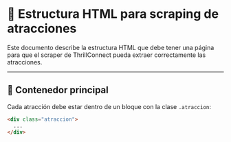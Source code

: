 # 🧱 Estructura HTML para scraping de atracciones

Este documento describe la estructura HTML que debe tener una página para que el scraper de ThrillConnect pueda extraer correctamente las atracciones.

---

## 🎡 Contenedor principal

Cada atracción debe estar dentro de un bloque con la clase `.atraccion`:

```html
<div class="atraccion">
  ...
</div>

